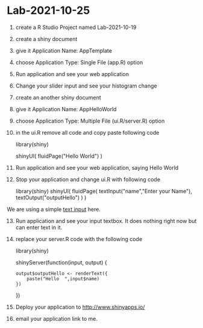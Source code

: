 # Lab-2021-10-25

1. create a R Studio Project named Lab-2021-10-19

2. create a shiny document 

3. give it Application Name: AppTemplate 

4. choose Application Type: Single File (app.R) option

5. Run application and see your web application

6. Change your slider input and see your histogram change

7. create an another shiny document 

8. give it Application Name: AppHelloWorld

9. choose Application Type: Multiple File (ui.R/server.R) option

10. in the ui.R remove all code and copy paste following code

	library(shiny)

	shinyUI(
		fluidPage("Hello World")
	)

11. Run application and see your web application, saying Hello World

12. Stop your application and change ui.R with following code

	library(shiny)
	shinyUI(
		fluidPage(
				textInput("name","Enter your Name"),
                textOutput("outputHello")
                )
	)


We are using a simple [text input](https://shiny.rstudio.com/reference/shiny/latest/textInput.html) here.

13. Run application and see your input textbox. It does nothing right now but can enter text in it.

14. replace your server.R code with the following code


	library(shiny)

	shinyServer(function(input, output) {

	    output$outputHello <- renderText({
	        paste("Hello  ",input$name)
	    })

	})



15. Deploy your application to http://www.shinyapps.io/

16. email your application link to me.






